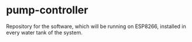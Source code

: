 # pump-controller
Repository for the software, which will be running on ESP8266, installed in every water tank of the system.

